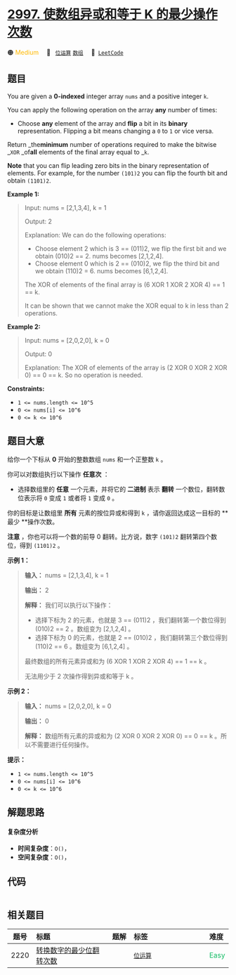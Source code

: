 # [2997. 使数组异或和等于 K 的最少操作次数](https://leetcode.com/problems/minimum-number-of-operations-to-make-array-xor-equal-to-k)

🟠 <font color=#ffb800>Medium</font>&emsp; 🔖&ensp; [`位运算`](/leetcode/outline/tag/bit-manipulation.md) [`数组`](/leetcode/outline/tag/array.md)&emsp; 🔗&ensp;[`LeetCode`](https://leetcode.com/problems/minimum-number-of-operations-to-make-array-xor-equal-to-k)

## 题目

You are given a **0-indexed** integer array `nums` and a positive integer `k`.

You can apply the following operation on the array **any** number of times:

  * Choose **any** element of the array and **flip** a bit in its **binary** representation. Flipping a bit means changing a `0` to `1` or vice versa.

Return _the**minimum** number of operations required to make the bitwise
_`XOR` _of**all** elements of the final array equal to _`k`.

**Note** that you can flip leading zero bits in the binary representation of
elements. For example, for the number `(101)2` you can flip the fourth bit and
obtain `(1101)2`.



**Example 1:**

> Input: nums = [2,1,3,4], k = 1
> 
> Output: 2
> 
> Explanation: We can do the following operations:
> - Choose element 2 which is 3 == (011)2, we flip the first bit and we obtain (010)2 == 2. nums becomes [2,1,2,4].
> - Choose element 0 which is 2 == (010)2, we flip the third bit and we obtain (110)2 = 6. nums becomes [6,1,2,4].
> 
> The XOR of elements of the final array is (6 XOR 1 XOR 2 XOR 4) == 1 == k.
> 
> It can be shown that we cannot make the XOR equal to k in less than 2 operations.

**Example 2:**

> Input: nums = [2,0,2,0], k = 0
> 
> Output: 0
> 
> Explanation: The XOR of elements of the array is (2 XOR 0 XOR 2 XOR 0) == 0 == k. So no operation is needed.

**Constraints:**

  * `1 <= nums.length <= 10^5`
  * `0 <= nums[i] <= 10^6`
  * `0 <= k <= 10^6`


## 题目大意

给你一个下标从 **0**  开始的整数数组 `nums` 和一个正整数 `k` 。

你可以对数组执行以下操作 **任意次**  ：

  * 选择数组里的 **任意**  一个元素，并将它的 **二进制**  表示 **翻转**  一个数位，翻转数位表示将 `0` 变成 `1` 或者将 `1` 变成 `0` 。

你的目标是让数组里 **所有**  元素的按位异或和得到 `k` ，请你返回达成这一目标的 **最少  **操作次数。

**注意** ，你也可以将一个数的前导 0 翻转。比方说，数字 `(101)2` 翻转第四个数位，得到 `(1101)2` 。



**示例 1：**

> 
> 
> 
> 
> 
> **输入：** nums = [2,1,3,4], k = 1
> 
> **输出：** 2
> 
> **解释：** 我们可以执行以下操作：
> - 选择下标为 2 的元素，也就是 3 == (011)2 ，我们翻转第一个数位得到 (010)2 == 2 。数组变为 [2,1,2,4] 。
> - 选择下标为 0 的元素，也就是 2 == (010)2 ，我们翻转第三个数位得到 (110)2 == 6 。数组变为 [6,1,2,4] 。
> 
> 最终数组的所有元素异或和为 (6 XOR 1 XOR 2 XOR 4) == 1 == k 。
> 
> 无法用少于 2 次操作得到异或和等于 k 。
> 
> 

**示例 2：**

> 
> 
> 
> 
> 
> **输入：** nums = [2,0,2,0], k = 0
> 
> **输出：** 0
> 
> **解释：** 数组所有元素的异或和为 (2 XOR 0 XOR 2 XOR 0) == 0 == k 。所以不需要进行任何操作。
> 
> 



**提示：**

  * `1 <= nums.length <= 10^5`
  * `0 <= nums[i] <= 10^6`
  * `0 <= k <= 10^6`


## 解题思路

#### 复杂度分析

- **时间复杂度**：`O()`，
- **空间复杂度**：`O()`，

## 代码

```javascript

```

## 相关题目

<!-- prettier-ignore -->
| 题号 | 标题 | 题解 | 标签 | 难度 |
| :------: | :------ | :------: | :------ | :------ |
| 2220 | [转换数字的最少位翻转次数](https://leetcode.com/problems/minimum-bit-flips-to-convert-number) |  |  [`位运算`](/leetcode/outline/tag/bit-manipulation.md) | <font color=#15bd66>Easy</font> |

<style>
.blue {
    background-color: #096dd9;
    padding: 0.25rem 0.5rem;
    margin: 0;
    font-size: 0.85em;
    border-radius: 3px;
    color: white;
    font-weight: 500;
}
table th:first-of-type { width: 10%; }
table th:nth-of-type(2) { width: 35%; }
table th:nth-of-type(3) { width: 10%; }
table th:nth-of-type(4) { width: 35%; }
table th:nth-of-type(5) { width: 10%; }
</style>
